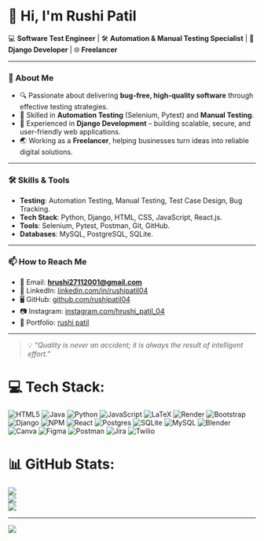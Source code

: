# 👋 Hi, I'm Rushi Patil  

💻 **Software Test Engineer** | 🛠 **Automation & Manual Testing Specialist** | 🐍 **Django Developer** | 🌐 **Freelancer**  

---

### 🚀 About Me  
- 🔍 Passionate about delivering **bug-free, high-quality software** through effective testing strategies.  
- 🤖 Skilled in **Automation Testing** (Selenium, Pytest) and **Manual Testing**.  
- 🐍 Experienced in **Django Development** – building scalable, secure, and user-friendly web applications.  
- 🌏 Working as a **Freelancer**, helping businesses turn ideas into reliable digital solutions.  

---

### 🛠 Skills & Tools  
- **Testing**: Automation Testing, Manual Testing, Test Case Design, Bug Tracking.  
- **Tech Stack**: Python, Django, HTML, CSS, JavaScript, React.js.  
- **Tools**: Selenium, Pytest, Postman, Git, GitHub.  
- **Databases**: MySQL, PostgreSQL, SQLite.  

---

### 📫 How to Reach Me  
- 📧 Email: **hrushi27112001@gmail.com**  
- 💼 LinkedIn: [linkedin.com/in/rushipatil04](https://linkedin.com/in/rushipatil04)  
- 🖥 GitHub: [github.com/rushipatil04](https://github.com/rushipatil04)  
- 📷 Instagram: [instagram.com/hrushi_patil_04](https://www.instagram.com/hrushi_patil_04?igsh=Ymh5aTg2amYwM2F3)
- 🚀 Portfolio: [rushi patil](https://rushipatil04.github.io/Portfolio/) 

---

> 💡 *“Quality is never an accident; it is always the result of intelligent effort.”*  


# 💻 Tech Stack:
![HTML5](https://img.shields.io/badge/html5-%23E34F26.svg?style=for-the-badge&logo=html5&logoColor=white) ![Java](https://img.shields.io/badge/java-%23ED8B00.svg?style=for-the-badge&logo=openjdk&logoColor=white) ![Python](https://img.shields.io/badge/python-3670A0?style=for-the-badge&logo=python&logoColor=ffdd54) ![JavaScript](https://img.shields.io/badge/javascript-%23323330.svg?style=for-the-badge&logo=javascript&logoColor=%23F7DF1E) ![LaTeX](https://img.shields.io/badge/latex-%23008080.svg?style=for-the-badge&logo=latex&logoColor=white) ![Render](https://img.shields.io/badge/Render-%46E3B7.svg?style=for-the-badge&logo=render&logoColor=white) ![Bootstrap](https://img.shields.io/badge/bootstrap-%238511FA.svg?style=for-the-badge&logo=bootstrap&logoColor=white) ![Django](https://img.shields.io/badge/django-%23092E20.svg?style=for-the-badge&logo=django&logoColor=white) ![NPM](https://img.shields.io/badge/NPM-%23CB3837.svg?style=for-the-badge&logo=npm&logoColor=white) ![React](https://img.shields.io/badge/react-%2320232a.svg?style=for-the-badge&logo=react&logoColor=%2361DAFB) ![Postgres](https://img.shields.io/badge/postgres-%23316192.svg?style=for-the-badge&logo=postgresql&logoColor=white) ![SQLite](https://img.shields.io/badge/sqlite-%2307405e.svg?style=for-the-badge&logo=sqlite&logoColor=white) ![MySQL](https://img.shields.io/badge/mysql-4479A1.svg?style=for-the-badge&logo=mysql&logoColor=white) ![Blender](https://img.shields.io/badge/blender-%23F5792A.svg?style=for-the-badge&logo=blender&logoColor=white) ![Canva](https://img.shields.io/badge/Canva-%2300C4CC.svg?style=for-the-badge&logo=Canva&logoColor=white) ![Figma](https://img.shields.io/badge/figma-%23F24E1E.svg?style=for-the-badge&logo=figma&logoColor=white) ![Postman](https://img.shields.io/badge/Postman-FF6C37?style=for-the-badge&logo=postman&logoColor=white) ![Jira](https://img.shields.io/badge/jira-%230A0FFF.svg?style=for-the-badge&logo=jira&logoColor=white) ![Twilio](https://img.shields.io/badge/Twilio-F22F46?style=for-the-badge&logo=Twilio&logoColor=white)
# 📊 GitHub Stats:
![](https://github-readme-stats.vercel.app/api?username=rushipatil04&theme=merko&hide_border=false&include_all_commits=false&count_private=false)<br/>
![](https://nirzak-streak-stats.vercel.app/?user=rushipatil04&theme=merko&hide_border=false)<br/>
![](https://github-readme-stats.vercel.app/api/top-langs/?username=rushipatil04&theme=merko&hide_border=false&include_all_commits=false&count_private=false&layout=compact)

---
[![](https://visitcount.itsvg.in/api?id=rushipatil04&icon=0&color=0)](https://visitcount.itsvg.in)

<!-- Proudly created with GPRM ( https://gprm.itsvg.in ) -->
<!---
rushipatil04/rushipatil04 is a ✨ special ✨ repository because its `README.md` (this file) appears on your GitHub profile.
You can click the Preview link to take a look at your changes.
--->
